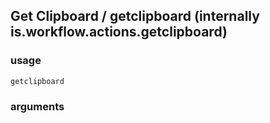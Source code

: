 
## Get Clipboard / getclipboard (internally is.workflow.actions.getclipboard)

### usage
`getclipboard `

### arguments

